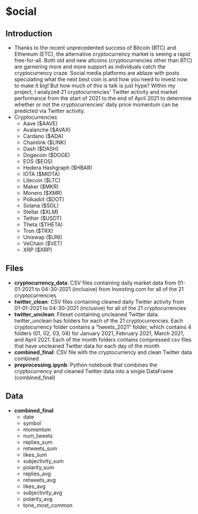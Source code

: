 # $ocial

## Introduction
* Thanks to the recent unprecedented success of Bitcoin (BTC) and Ethereum (ETC), the alternative cryptocurrency market is seeing a rapid free-for-all.
Both old and new altcoins (cryptocurrencies other than BTC) are garnering more and more support as individuals catch the cryptocurrency craze. 
Social media platforms are ablaze with posts speculating what the next best coin is and how you need to invest now to make it big!
But how much of this is talk is just hype?
Within my project, I analyzed 21 cryptocurrencies' Twitter activity and market performance from the start of 2021 to the end of April 2021 to 
determine whether or not the cryptocurrencies’ daily price momentum can be predicted via Twitter activity.
* Cryptocurrencies
  * Aave ($AAVE)
  * Avalanche ($AVAX)
  * Cardano ($ADA)
  * Chainlink ($LINK)
  * Dash ($DASH)
  * Dogecoin ($DOGE)
  * EOS ($EOS)
  * Hedera Hashgraph ($HBAR)
  * IOTA ($MIOTA)
  * Litecoin ($LTC)
  * Maker ($MKR)
  * Monero ($XMR)
  * Polkadot ($DOT)
  * Solana ($SOL)
  * Stellar ($XLM)
  * Tether ($USDT)
  * Theta ($THETA)
  * Tron ($TRX)
  * Uniswap ($UNI)
  * VeChain ($VET)
  * XRP ($XRP)

## Files
* **cryptocurrency_data**: CSV files containing daily market data from 01-01-2021 to 04-30-2021 (inclusive) from Investing.com for all of the 21 cryptocurrencies
* **twitter_clean**: CSV files containing cleaned daily Twitter activity from 01-01-2021 to 04-30-2021 (inclusive) for all of the 21 cryptocurrencies
* **twitter_unclean**: Fileset containing uncleaned Twitter data. twitter_unclean has folders for each of the 21 cryptocurrencies. Each cryptocurrency folder contains a "tweets_2021" folder, which contains 4 folders (01, 02, 03, 04) for January 2021, February 2021, March 2021, and April 2021. Each of the month folders contains compressed csv files that have uncleaned Twitter data for each day of the month
* **combined_final**: CSV file with the cryptocurrency and clean Twitter data combined
* **preprocessing.ipynb**: Python notebook that combines the cryptocurrency and cleaned Twitter data into a single DataFrame (combined_final)

## Data
* **combined_final**
  * date
  * symbol
  * momentum
  * num_tweets
  * replies_sum
  * retweets_sum
  * likes_sum 
  * subjectivity_sum
  * polarity_sum
  * replies_avg
  * retweets_avg
  * likes_avg
  * subjectivity_avg
  * polarity_avg
  * tone_most_common

